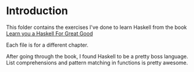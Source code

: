 Introduction
============

This folder contains the exercises I've done to learn Haskell from the book
[Learn you a Haskell For Great Good](http://learnyouahaskell.com/)

Each file is for a different chapter.

After going through the book, I found Haskell to be a pretty boss language.
List comprehensions and pattern matching in functions is pretty awesome.
